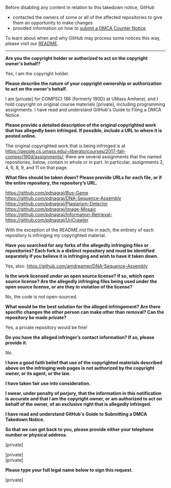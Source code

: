 Before disabling any content in relation to this takedown notice, GitHub
- contacted the owners of some or all of the affected repositories to give them an opportunity to make changes
- provided information on how to [submit a DMCA Counter Notice](https://docs.github.com/en/articles/guide-to-submitting-a-dmca-counter-notice).

To learn about when and why GitHub may process some notices this way, please visit our [README](https://github.com/github/dmca/blob/master/README.md).

---

**Are you the copyright holder or authorized to act on the copyright owner's behalf?**  

Yes, I am the copyright holder.

**Please describe the nature of your copyright ownership or authorization to act on the owner's behalf.**  

I am [private] for COMPSCI 186 (formerly 190D) at UMass Amherst, and I hold copyright on original course materials [private], including programming assignments. I have read and understand GitHub's Guide to Filing a DMCA Notice.

**Please provide a detailed description of the original copyrighted work that has allegedly been infringed. If possible, include a URL to where it is posted online.**  

The original copyrighted work that is being infringed is at https://people.cs.umass.edu/~liberato/courses/2017-fall-compsci190d/assignments/; there are several assignments that the named repositories, below, contain in whole or in part. In particular, assignments 2, 4, 6, 8, 9, and 11 on that page.

**What files should be taken down? Please provide URLs for each file, or if the entire repository, the repository’s URL.**  

https://github.com/pdnagraj/Bus-Game  
https://github.com/pdnagraj/DNA-Sequence-Assembly  
https://github.com/pdnagraj/Plagiarism-Detector  
https://github.com/pdnagraj/Image-Mosaic  
https://github.com/pdnagraj/Information-Retrieval-  
https://github.com/pdnagraj/UriCrawler

With the exception of the README.md file in each, the entirety of each repository is infringing my copyrighted material.

**Have you searched for any forks of the allegedly infringing files or repositories? Each fork is a distinct repository and must be identified separately if you believe it is infringing and wish to have it taken down.**  

Yes, also: https://github.com/amdreamer/DNA-Sequence-Assembly

**Is the work licensed under an open source license? If so, which open source license? Are the allegedly infringing files being used under the open source license, or are they in violation of the license?**  

No, the code is not open-sourced.

**What would be the best solution for the alleged infringement? Are there specific changes the other person can make other than removal? Can the repository be made private?**  

Yes, a private repository would be fine!

**Do you have the alleged infringer’s contact information? If so, please provide it.**  

No.

**I have a good faith belief that use of the copyrighted materials described above on the infringing web pages is not authorized by the copyright owner, or its agent, or the law.**  

**I have taken fair use into consideration.**  

**I swear, under penalty of perjury, that the information in this notification is accurate and that I am the copyright owner, or am authorized to act on behalf of the owner, of an exclusive right that is allegedly infringed.**  

**I have read and understand GitHub's Guide to Submitting a DMCA Takedown Notice.**  

**So that we can get back to you, please provide either your telephone number or physical address.**  

[private]

[private]  
[private]

**Please type your full legal name below to sign this request.**  

[private]
